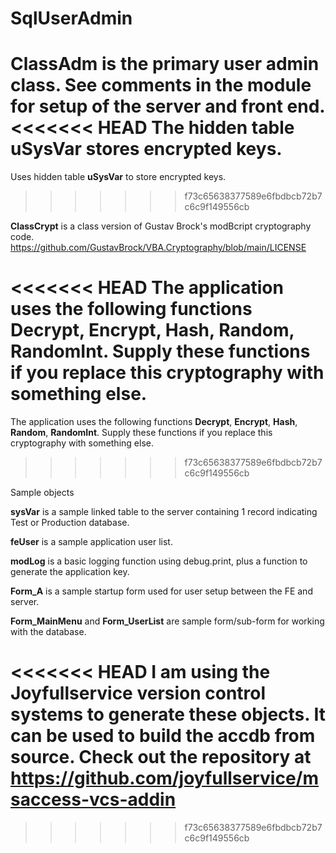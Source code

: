 # SqlUserAdmin

**ClassAdm** is the primary user admin class. 
See comments in the module for setup of the server and front end.
<<<<<<< HEAD
The hidden table **uSysVar** stores encrypted keys.
=======
Uses hidden table **uSysVar** to store encrypted keys.
>>>>>>> f73c65638377589e6fbdbcb72b7c6c9f149556cb

**ClassCrypt** is a class version of Gustav Brock's modBcript cryptography code. 
                  https://github.com/GustavBrock/VBA.Cryptography/blob/main/LICENSE

<<<<<<< HEAD
The application uses the following functions **Decrypt**, **Encrypt**, **Hash**, **Random**, **RandomInt**. Supply these functions if you replace this cryptography with something else.
=======
The application uses the following functions **Decrypt**, **Encrypt**, **Hash**, **Random**, **RandomInt**. Supply these functions if you replace this cryptography with something else.
>>>>>>> f73c65638377589e6fbdbcb72b7c6c9f149556cb

Sample objects

**sysVar** is a sample linked table to the server containing 1 record indicating Test or Production database.

**feUser** is a sample application user list.

**modLog** is a basic logging function using debug.print, plus a function to generate the application key.

**Form_A** is a sample startup form used for user setup between the FE and server.

**Form_MainMenu** and **Form_UserList** are sample form/sub-form for working with the database.

<<<<<<< HEAD
I am using the **Joyfullservice** version control systems to generate these objects. It can be used to build the accdb from source. Check out the repository at https://github.com/joyfullservice/msaccess-vcs-addin
=======
>>>>>>> f73c65638377589e6fbdbcb72b7c6c9f149556cb
